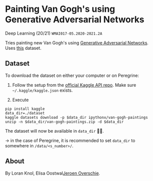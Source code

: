 # Painting Van Gogh's using Generative Adversarial Networks
Deep Learning (20/21) `WMAI017-05.2020-2021.2A`

Tries painting new Van Gogh's using [Generative Adversarial Networks](https://arxiv.org/abs/1406.2661). Uses [this](https://www.kaggle.com/ipythonx/van-gogh-paintings) dataset.

## Dataset
To download the dataset on either your computer or on Peregrine:

1. Follow the setup from the [official Kaggle API repo](https://github.com/Kaggle/kaggle-api#api-credentials). Make sure `~/.kaggle/kaggle.json` exists.

2. Execute

```shell
pip install kaggle
data_dir=./dataset
kaggle datasets download -p $data_dir ipythonx/van-gogh-paintings
unzip -n $data_dir/van-gogh-paintings.zip -d $data_dir
```

The dataset will now be available in `data_dir` 💪🏻.

→ in the case of Peregrine, it is recommended to set `data_dir` to somewhere in `/data/<s_number>/`.
## About
By Loran Knol, Elisa Oostwal[Jeroen Overschie](https://dunnkers.com).